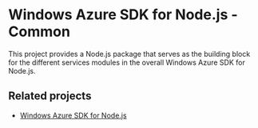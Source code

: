 # Windows Azure SDK for Node.js - Common

This project provides a Node.js package that serves as the building block for the different services modules in the overall Windows Azure SDK for Node.js.

## Related projects

- [Windows Azure SDK for Node.js](https://github.com/WindowsAzure/azure-sdk-for-node)
